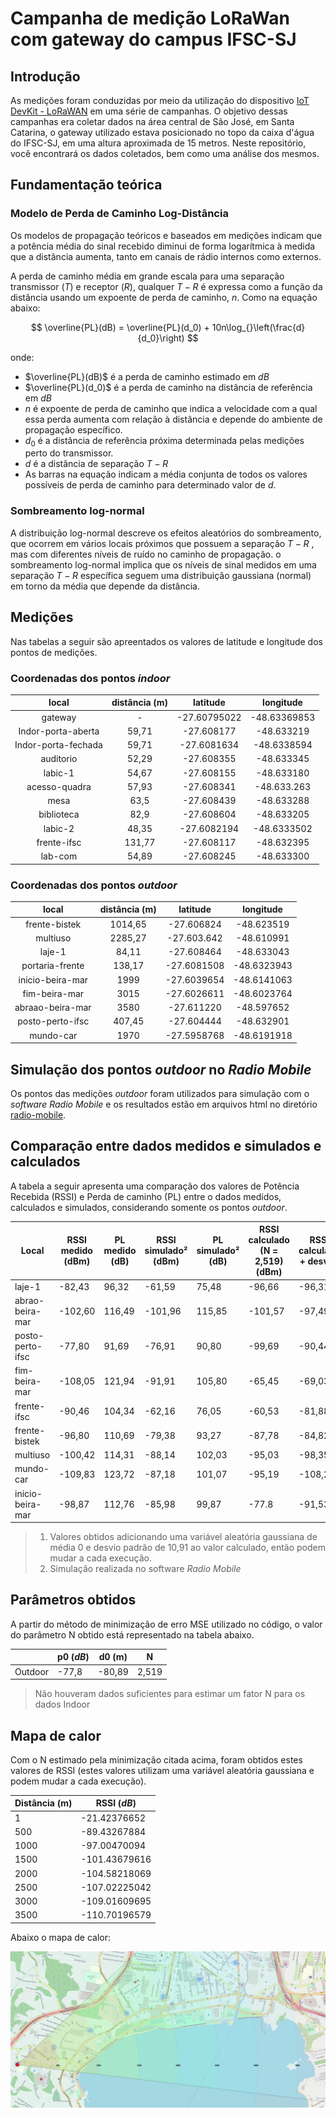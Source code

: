 # Campanha de medição LoRaWan com gateway do campus IFSC-SJ

## Introdução


As medições foram conduzidas por meio da utilização do dispositivo [IoT DevKit - LoRaWAN](https://www.robocore.net/tutoriais/iot-devkit-introducao) em uma série de campanhas. O objetivo dessas campanhas era coletar dados na área central de São José, em Santa Catarina, o gateway utilizado estava posicionado no topo da caixa d'água do IFSC-SJ, em uma altura aproximada de 15 metros. Neste repositório, você encontrará os dados coletados, bem como uma análise dos mesmos.

## Fundamentação teórica

### Modelo de Perda de Caminho Log-Distância

Os modelos de propagação teóricos e baseados em medições indicam que a potência média do sinal recebido diminui de forma logarítmica à medida que a distância aumenta, tanto em canais de rádio internos como externos.

 A perda de caminho média em grande escala para uma separação transmissor ($T$) e receptor ($R$),  qualquer $T-R$ é expressa como a função da distância usando um expoente de perda de caminho, $n$. Como na equação abaixo:



$$ \overline{PL}(dB) = \overline{PL}(d_0) + 10n\log_{}\left(\frac{d}{d_0}\right)
$$

onde:
- $\overline{PL}(dB)$ é a perda de caminho estimado em $dB$
- $\overline{PL}(d_0)$ é a perda de caminho na distância de referência em $dB$
- $n$ é expoente de perda de caminho que indica a velocidade com a qual essa perda aumenta com relação à distância e depende do ambiente de propagação específico.
- $d_0$ é a distância de referência próxima determinada pelas medições perto do transmissor.
- $d$ é a distância de separação $T-R$
- As barras na equação indicam a média conjunta de todos os valores possíveis de perda de caminho para determinado valor de $d$.

### Sombreamento log-normal

<!-- a equação anterior não considera o fato de o ruído ambiental ao redor pode ser diferente em dois locais distintos tendo a mesma separação $T-R$, o que leva a sinais medidos diferentes do valor médio da equação anterior -->

A distribuição log-normal descreve os efeitos aleatórios do sombreamento, que ocorrem em vários locais próximos que possuem a separação $T-R$ , mas com diferentes níveis de ruído no caminho de propagação. o sombreamento log-normal implica que os níveis de sinal medidos em uma separação $T-R$ específica seguem uma distribuição gaussiana (normal) em torno da média que depende da distância.
## Medições

Nas tabelas a seguir são apreentados os valores de latitude e longitude dos pontos de medições.
### Coordenadas dos pontos *indoor*

|        local        | distância (m) |   latitude  |  longitude  |
|:-------------------:|:-------------:|:-----------:|:-----------:|
| gateway             |         -     | -27.60795022| -48.63369853|
| Indor-porta-aberta  |         59,71 | -27.608177  | -48.633219  |
| Indor-porta-fechada |         59,71 | -27.6081634 | -48.6338594 |
| auditorio           |         52,29 | -27.608355  | -48.633345  |
| labic-1             |         54,67 | -27.608155  | -48.633180  |
| acesso-quadra       |         57,93 | -27.608341  | -48.633.263 |
| mesa                |          63,5 | -27.608439  | -48.633288  |
| biblioteca          |          82,9 | -27.608604  | -48.633205  |
| labic-2             |         48,35 | -27.6082194 | -48.6333502 |
| frente-ifsc         |        131,77 | -27.608117  | -48.632395  |
| lab-com             |         54,89 | -27.608245  | -48.633300  |

### Coordenadas dos pontos *outdoor*

|        local        | distância (m) |   latitude  |  longitude  |
|:-------------------:|:-------------:|:-----------:|:-----------:|
| frente-bistek       |       1014,65 | -27.606824  | -48.623519  |
| multiuso            |       2285,27 | -27.603.642 | -48.610991  |
| laje-1              |         84,11 | -27.608464  | -48.633043  |
| portaria-frente     |        138,17 | -27.6081508 | -48.6323943 |
| inicio-beira-mar    |          1999 | -27.6039654 | -48.6141063 |
| fim-beira-mar       |          3015 | -27.6026611 | -48.6023764 |
| abraao-beira-mar    |          3580 | -27.611220  | -48.597652  |
| posto-perto-ifsc    |        407,45 | -27.604444  | -48.632901  |
| mundo-car           |          1970 | -27.5958768 | -48.6191918 |
## Simulação dos pontos *outdoor* no *Radio Mobile*

Os pontos das medições *outdoor* foram utilizados para simulação com o *software* *Radio Mobile* e os resultados estão em arquivos html no diretório [radio-mobile](./radio-mobile/).

## Comparação entre dados medidos e simulados e calculados

A tabela a seguir apresenta uma comparação dos valores de Potência Recebida (RSSI) e Perda de caminho (PL) entre o dados medidos, calculados e simulados, considerando somente os pontos *outdoor*.

| Local            | RSSI  medido (dBm) | PL  medido (dB) | RSSI  simulado² (dBm) | PL  simulado² (dB) | RSSI calculado  (N = 2,519) (dBm) | RSSI calculado + desvio¹ |
|------------------|--------------------|-----------------|----------------------|-------------------|-----------------------------|---------------------------------|
| laje-1           | -82,43             | 96,32           | -61,59               | 75,48             | -96,66                      | -96,31                          |
| abrao-beira-mar  | -102,60            | 116,49          | -101,96              | 115,85            | -101,57                     | -97,49                          |
| posto-perto-ifsc | -77,80             | 91,69           | -76,91               | 90,80             | -99,69                      | -90,44                          |
| fim-beira-mar    | -108,05            | 121,94          | -91,91               | 105,80            | -65,45                      | -69,03                          |
| frente-ifsc      | -90,46             | 104,34          | -62,16               | 76,05             | -60,53                      | -81,88                          |
| frente-bistek    | -96,80             | 110,69          | -79,38               | 93,27             | -87,78                      | -84,82                          |
| multiuso         | -100,42            | 114,31          | -88,14               | 102,03            | -95,03                      | -98,35                          |
| mundo-car        | -109,83            | 123,72          | -87,18               | 101,07            | -95,19                      | -108,20                         |
| inicio-beira-mar | -98,87             | 112,76          | -85,98               | 99,87             | -77.8                       | -91,53                          |
> 1. Valores obtidos adicionando uma variável aleatória gaussiana de média 0 e desvio padrão de 10,91 ao valor calculado, então podem mudar a cada execução.
> 2. Simulação realizada no software *Radio Mobile* 

## Parâmetros obtidos
A partir do método de minimização de erro MSE utilizado no código, o valor do parâmetro N obtido está representado na tabela abaixo.

|        | p0 ($dB$) | d0 (m)  | N     |
|--------|------------|---------|-------|
| Outdoor| -77,8      | -80,89  | 2,519 |
> Não houveram dados suficientes para estimar um fator N para os dados Indoor
## Mapa de calor

Com o N estimado pela minimização citada acima, foram obtidos estes valores de RSSI (estes valores utilizam uma variável aleatória gaussiana e podem mudar a cada execução).

| Distância (m) | RSSI ($dB$)          |
|-----------|---------------|
| 1         | -21.42376652  |
| 500       | -89.43267884  |
| 1000      | -97.00470094  |
| 1500      | -101.43679616 |
| 2000      | -104.58218069 |
| 2500      | -107.02225042 |
| 3000      | -109.01609695 |
| 3500      | -110.70196579 |

Abaixo o mapa de calor:

![](mapa.png)
